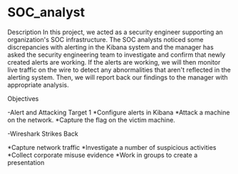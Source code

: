 # SOC_analyst
Description
In this project, we acted as a security engineer supporting an organization's SOC infrastructure. 
The SOC analysts noticed some discrepancies with alerting in the Kibana system and the manager has asked the security engineering team to investigate and confirm that newly created alerts are working.
If the alerts are working, we will then monitor live traffic on the wire to detect any abnormalities that aren't reflected in the alerting system. Then, we will report back our findings to the manager with appropriate analysis.


Objectives

-Alert and Attacking Target 1
*Configure alerts in Kibana
*Attack a machine on the network.
*Capture the flag on the victim machine.

-Wireshark Strikes Back

*Capture network traffic
*Investigate a number of suspicious activities
*Collect corporate misuse evidence
*Work in groups to create a presentation
